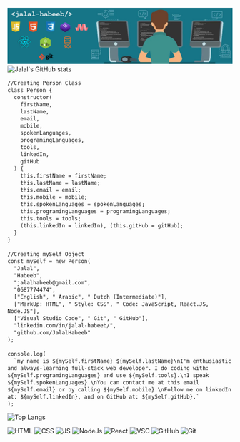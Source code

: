 ![Header](https://github.com/JalalHabeeb/jalalhabeeb/blob/main/githubrepo.jpg "Jalal Habeeb")
![Jalal's GitHub stats](https://github-readme-stats.vercel.app/api?username=jalalhabeeb&show_icons=true&theme=tokyonight&card_width=1209&title_color=ffffff&text_color=32ABDA&icon_color=E44F25&line_height=30&text_bold=true&ring_color=ffd300)
```
//Creating Person Class
class Person {
  constructor(
    firstName,
    lastName,
    email,
    mobile,
    spokenLanguages,
    programingLanguages,
    tools,
    linkedIn,
    gitHub
  ) {
    this.firstName = firstName;
    this.lastName = lastName;
    this.email = email;
    this.mobile = mobile;
    this.spokenLanguages = spokenLanguages;
    this.programingLanguages = programingLanguages;
    this.tools = tools;
    (this.linkedIn = linkedIn), (this.gitHub = gitHub);
  }
}

//Creating mySelf Object
const mySelf = new Person(
  "Jalal",
  "Habeeb",
  "jalalhabeeb@gmail.com",
  "0687774474",
  ["English", " Arabic", " Dutch (Intermediate)"],
  ["MarkUp: HTML", " Style: CSS", " Code: JavaScript, React.JS, Node.JS"],
  ["Visual Studio Code", " Git", " GitHub"],
  "linkedin.com/in/jalal-habeeb/",
  "github.com/JalalHabeeb"
);

console.log(
  `my name is ${mySelf.firstName} ${mySelf.lastName}\nI'm enthusiastic and always-learning full-stack web developer. I do coding with: ${mySelf.programingLanguages} and use ${mySelf.tools}.\nI speak ${mySelf.spokenLanguages}.\nYou can contact me at this email ${mySelf.email} or by calling ${mySelf.mobile}.\nFollow me on linkedIn at: ${mySelf.linkedIn}, and on GitHub at: ${mySelf.gitHub}.`
);

```
![Top Langs](https://github-readme-stats.vercel.app/api/top-langs/?username=jalalhabeeb&theme=tokyonight&card_width=1209&title_color=ffffff&text_color=32ABDA&line_height=30)

![HTML](https://img.shields.io/badge/MarkUp-HTML-critical?style=plastic&logo=html5) ![CSS](https://img.shields.io/badge/Style-CSS-informational?style=plastic&logo=css3&logoColor=blue) ![JS](https://img.shields.io/badge/Code-JavaScript-yellow?style=plastic&logo=javascript) ![NodeJs](https://img.shields.io/badge/Code-Node.JS-green?style=plastic&logo=nodedotjs) ![React](https://img.shields.io/badge/Code-React-blue?style=plastic&logo=react) ![VSC](https://img.shields.io/badge/Tool-VSCode-blueviolet?style=plastic&logo=visualstudiocode&logoColor=blueviolet) ![GitHub](https://img.shields.io/badge/Tool-GitHub-7a7a7a?style=plastic&logo=github) ![Git](https://img.shields.io/badge/Tool-$git-7a7a7a?style=plastic&logo=git)
